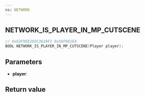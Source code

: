 ```yaml
---
ns: NETWORK
---
```

## NETWORK_IS_PLAYER_IN_MP_CUTSCENE

```c
// 0x63F9EE203C3619F2 0x56F961E4
BOOL NETWORK_IS_PLAYER_IN_MP_CUTSCENE(Player player);
```


## Parameters
* **player**: 

## Return value
